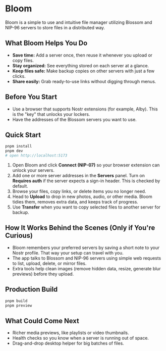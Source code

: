 # Bloom

Bloom is a simple to use and intuitive file manager utilizing Blossom and NIP-96 servers to store files in a distributed way. 

## What Bloom Helps You Do
- **Save time:** Add a server once, then reuse it whenever you upload or copy files.
- **Stay organized:** See everything stored on each server at a glance.
- **Keep files safe:** Make backup copies on other servers with just a few clicks.
- **Share easily:** Grab ready-to-use links without digging through menus.

## Before You Start
- Use a browser that supports Nostr extensions (for example, Alby). This is the "key" that unlocks your lockers.
- Have the addresses of the Blossom servers you want to use.

## Quick Start
```bash
pnpm install
pnpm dev
# open http://localhost:5173
```

1. Open Bloom and click **Connect (NIP-07)** so your browser extension can unlock your servers.
2. Add one or more server addresses in the **Servers** panel. Turn on **Requires auth** if the server expects a sign-in header. This is checked by default.
3. Browse your files, copy links, or delete items you no longer need.
4. Head to **Upload** to drop in new photos, audio, or other media. Bloom tidies them, removes extra data, and keeps track of progress.
5. Use **Transfer** when you want to copy selected files to another server for backup.

## How It Works Behind the Scenes (Only if You're Curious)
- Bloom remembers your preferred servers by saving a short note to your Nostr profile. That way your setup can travel with you.
- The app talks to Blossom and NIP-96 servers using simple web requests to list, upload, delete, or mirror files.
- Extra tools help clean images (remove hidden data, resize, generate blur previews) before they upload.

## Production Build
```bash
pnpm build
pnpm preview
```

## What Could Come Next
- Richer media previews, like playlists or video thumbnails.
- Health checks so you know when a server is running out of space.
- Drag-and-drop desktop helper for big batches of files.
